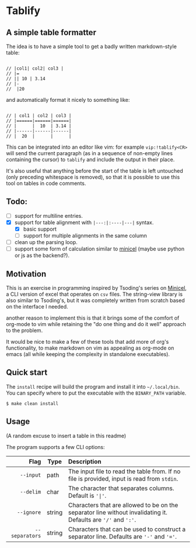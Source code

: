 # Tablify

## A simple table formatter

The idea is to have a simple tool to get a badly written markdown-style table:

```

// |col1| col2| col3 |
// |=
// || 10 | 3.14
// |-
//  |20

```

and automatically format it nicely to something like:

```

// | col1 | col2 | col3 |
// |======|======|======|
// |      |  10  | 3.14 |
// |------|------|------|
// |  20  |      |      |

```

This can be integrated into an editor like vim: for example `vip:!tablify<CR>`
will send the current paragraph (as in a sequence of non-empty lines containing
the cursor) to `tablify` and include the output in their place.

It's also useful that anything before the start of the table is left untouched
(only preceding whitespace is removed), so that it is possible to use this tool
on tables in code comments.

## Todo:

- [ ] support for multiline entries.
- [X] support for table alignment with `|---:|:----|---|` syntax.
    - [X] basic support
    - [ ] support for multiple alignments in the same column
- [ ] clean up the parsing loop.
- [ ] support some form of calculation similar to [minicel](https://github.com/tsoding/minicel)
     (maybe use python or js as the backend?).

## Motivation

This is an exercise in programming inspired by Tsoding's series on
[Minicel](https://github.com/tsoding/minicel), a CLI version of excel that
operates on `csv` files.  The string-view library is also similar to Tsoding's,
but it was completely written from scratch based on the interface I needed.

another reason to implement this is that it brings some of the comfort of org-mode
to vim while retaining the "do one thing and do it well" approach to the problem.

It would be nice to make a few of these tools that add more of org's functionality,
to make markdown on vim as appealing as org-mode on emacs (all while keeping the 
complexity in standalone executables).

## Quick start

The `install` recipe will build the program and install it into `~/.local/bin`. You can specify
where to put the executable with the `BINARY_PATH` variable.

```
$ make clean install
```

## Usage
(A random excuse to insert a table in this readme)

The program supports a few CLI options:

|           Flag |  Type  | Description                                                                                                    |
|---------------:|--------|:---------------------------------------------------------------------------------------------------------------|
|      `--input` |  path  | The input file to read the table from. If no file is provided, input is read from `stdin`.                     |
|      `--delim` |  char  | The character that separates columns. Default is `'\|'`.                                                        |
|     `--ignore` | string | Characters that are allowed to be on the separator line without invalidating it. Defaults are `'/'` and `':'`. |
| `--separators` | string | Characters that can be used to construct a separator line. Defaults are `'-'` and `'='`.                       |


